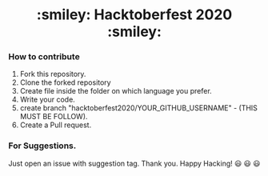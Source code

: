 <h1 style="text-align:center;">:smiley: Hacktoberfest 2020 :smiley:</h1>

### How to contribute
1. Fork this repository.
2. Clone the forked repository
3. Create file inside the folder on which language you prefer.
4. Write your code.
5. create branch "hacktoberfest2020/YOUR_GITHUB_USERNAME" - (THIS MUST BE FOLLOW).
6. Create a Pull request.

### For Suggestions.
Just open an issue with suggestion tag. Thank you. Happy Hacking! :smiley: :smiley: :smiley:

